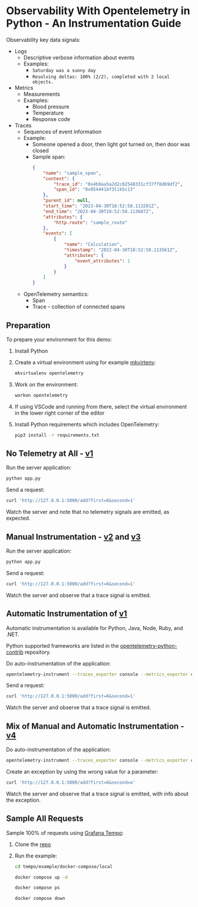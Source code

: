 # Observability With Opentelemetry in Python - An Instrumentation Guide

Observability key data signals:

* Logs
    * Descriptive verbose information about events
    * Examples:
        * `Saturday was a sunny day`
        * `Resolving deltas: 100% (2/2), completed with 2 local objects.`
* Metrics
    * Measurements
    * Examples:
        * Blood pressure
        * Temperature
        * Response code
* Traces
    * Sequences of event information
    * Example:
        * Someone opened a door, then light got turned on, then door was closed
        * Sample span:
            ```json
            {
                "name": "sample_span",
                "context": {
                    "trace_id": "0x4b8aa5a2d2c82548331cf37ff8d69df2",
                    "span_id": "0x054441bf3lik5c13"
                },
                "parent_id": null,
                "start_time": "2023-04-30T18:52:58.113201Z",
                "end_time": "2023-04-30T18:52:58.113687Z",
                "attributes": {
                    "http.route": "sample_route"
                },
                "events": [
                    {
                        "name": "Calculation",
                        "timestamp": "2022-04-30T18:52:58.113561Z",
                        "attributes": {
                            "event_attributes": 1
                        }
                    }
                ]
            }
            ```
    * OpenTelemetry semantics:
        * Span
        * Trace - collection of connected spans

## Preparation

To prepare your environment for this demo:

1. Install Python
1. Create a virtual environment using for example [mkvirtenv](https://virtualenvwrapper.readthedocs.io/en/latest/):

    ```sh
    mkvirtualenv opentelemetry
    ```

1. Work on the environment:

    ```sh
    workon opentelemetry
    ```

1. If using VSCode and running from there, select the virtual environment in the lower right corner of the editor
1. Install Python requirements which includes OpenTelemetry:

    ```sh
    pip3 install -r requirements.txt
    ```

## No Telemetry at All - [v1](./v1/)

Run the server application:

```sh
python app.py
```

Send a request:

```sh
curl 'http://127.0.0.1:5000/add?first=6&second=1'
```

Watch the server and note that no telemetry signals are emitted, as expected.

## Manual Instrumentation - [v2](./v2/) and [v3](./v3/)

Run the server application:

```sh
python app.py
```

Send a request:

```sh
curl 'http://127.0.0.1:5000/add?first=6&second=1'
```

Watch the server and observe that a trace signal is emitted.

## Automatic Instrumentation of [v1](./v1/)

Automatic instrumentation is available for Python, Java, Node, Ruby, and .NET.

Python supported frameworks are listed in the [opentelemetry-python-contrib](https://github.com/open-telemetry/opentelemetry-python-contrib/tree/main/instrumentation) repository.

Do auto-instrumentation of the application:

```sh
opentelemetry-instrument --traces_exporter console --metrics_exporter console python app.py
```

Send a request:

```sh
curl 'http://127.0.0.1:5000/add?first=6&second=1'
```

Watch the server and observe that a trace signal is emitted.

## Mix of Manual and Automatic Instrumentation - [v4](./v4/)

Do auto-instrumentation of the application:

```sh
opentelemetry-instrument --traces_exporter console --metrics_exporter console python app.py
```

Create an exception by using the wrong value for a parameter:

```sh
curl 'http://127.0.0.1:5000/add?first=6&second=a'
```

Watch the server and observe that a trace signal is emitted, with info about the exception.

## Sample All Requests

Sample 100% of requests using [Grafana Tempo](https://grafana.com/oss/tempo/):

1. Clone the [repo](https://github.com/grafana/tempo)
1. Run the example:

    ```sh
    cd tempo/example/docker-compose/local

    docker compose up -d

    docker compose ps

    docker compose down
    ```
